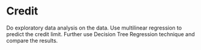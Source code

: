# Credit
Do exploratory data analysis on the data. Use multilinear regression to predict the
credit limit. Further use Decision Tree Regression technique and compare the
results.
